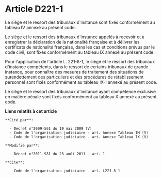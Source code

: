 # Article D221-1

Le siège et le ressort des tribunaux d'instance sont fixés conformément au tableau IV annexé au présent code. 

Le siège et le ressort des tribunaux d'instance appelés à recevoir et à enregistrer la déclaration de la nationalité
française et à délivrer les certificats de nationalité française, dans les cas et conditions prévus par le code civil, sont
fixés conformément au tableau IX annexé au présent code. 

Pour l'application de l'article L. 221-8-1, le siège et le ressort des tribunaux d'instance compétents, dans le ressort de
certains tribunaux de grande instance, pour connaître des mesures de traitement des situations de surendettement des
particuliers et des procédures de rétablissement personnel sont fixés conformément au tableau IX-I annexé au présent code. 

Le siège et le ressort des tribunaux d'instance ayant compétence exclusive en matière pénale sont fixés conformément au
tableau X annexé au présent code.

**Liens relatifs à cet article**

	**Cité par**:

	  - Décret n°2009-561 du 19 mai 2009 (V)
	  - Code de l'organisation judiciaire - art. Annexe Tableau IM (V)
	  - Code de l'organisation judiciaire - art. Annexe Tableau IX (V)

	**Modifié par**:

	  - Décret n°2011-981 du 23 août 2011 - art. 1

	**Cite**:

	  - Code de l'organisation judiciaire - art. L221-8-1
